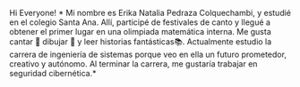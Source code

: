 Hi Everyone!
*
Mi nombre es Erika Natalia Pedraza Colquechambi, y estudié en el colegio Santa Ana. Allí, participé de festivales de canto y llegué a obtener el primer lugar en una olimpiada matemática interna. Me gusta cantar 🎤 dibujar 🎨 y leer historias fantásticas📚.
Actualmente estudio la carrera de ingeniería de sistemas porque veo en ella un futuro prometedor, creativo y autónomo. Al terminar la carrera, me gustaría trabajar en seguridad cibernética.*
